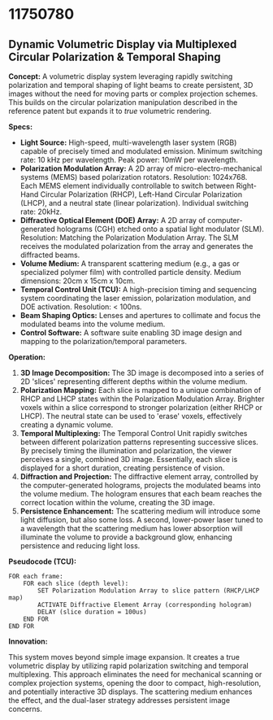 # 11750780

## Dynamic Volumetric Display via Multiplexed Circular Polarization & Temporal Shaping

**Concept:** A volumetric display system leveraging rapidly switching polarization and temporal shaping of light beams to create persistent, 3D images without the need for moving parts or complex projection schemes.  This builds on the circular polarization manipulation described in the reference patent but expands it to *true* volumetric rendering.

**Specs:**

*   **Light Source:** High-speed, multi-wavelength laser system (RGB) capable of precisely timed and modulated emission.  Minimum switching rate: 10 kHz per wavelength.  Peak power: 10mW per wavelength.
*   **Polarization Modulation Array:**  A 2D array of micro-electro-mechanical systems (MEMS) based polarization rotators. Resolution: 1024x768.  Each MEMS element individually controllable to switch between Right-Hand Circular Polarization (RHCP), Left-Hand Circular Polarization (LHCP), and a neutral state (linear polarization).  Individual switching rate: 20kHz.
*   **Diffractive Optical Element (DOE) Array:**  A 2D array of computer-generated holograms (CGH) etched onto a spatial light modulator (SLM). Resolution: Matching the Polarization Modulation Array. The SLM receives the modulated polarization from the array and generates the diffracted beams.
*   **Volume Medium:**  A transparent scattering medium (e.g., a gas or specialized polymer film) with controlled particle density. Medium dimensions: 20cm x 15cm x 10cm.
*   **Temporal Control Unit (TCU):** A high-precision timing and sequencing system coordinating the laser emission, polarization modulation, and DOE activation.  Resolution: < 100ns.
*   **Beam Shaping Optics:**  Lenses and apertures to collimate and focus the modulated beams into the volume medium.
*   **Control Software:**  A software suite enabling 3D image design and mapping to the polarization/temporal parameters.



**Operation:**

1.  **3D Image Decomposition:** The 3D image is decomposed into a series of 2D 'slices' representing different depths within the volume medium.
2.  **Polarization Mapping:** Each slice is mapped to a unique combination of RHCP and LHCP states within the Polarization Modulation Array.  Brighter voxels within a slice correspond to stronger polarization (either RHCP or LHCP).  The neutral state can be used to 'erase' voxels, effectively creating a dynamic volume.
3.  **Temporal Multiplexing:**  The Temporal Control Unit rapidly switches between different polarization patterns representing successive slices. By precisely timing the illumination and polarization, the viewer perceives a single, combined 3D image. Essentially, each slice is displayed for a short duration, creating persistence of vision.
4.  **Diffraction and Projection:** The diffractive element array, controlled by the computer-generated holograms, projects the modulated beams into the volume medium. The hologram ensures that each beam reaches the correct location within the volume, creating the 3D image.
5. **Persistence Enhancement:** The scattering medium will introduce some light diffusion, but also some loss. A second, lower-power laser tuned to a wavelength that the scattering medium has lower absorption will illuminate the volume to provide a background glow, enhancing persistence and reducing light loss.




**Pseudocode (TCU):**

```
FOR each frame:
    FOR each slice (depth level):
        SET Polarization Modulation Array to slice pattern (RHCP/LHCP map)
        ACTIVATE Diffractive Element Array (corresponding hologram)
        DELAY (slice duration = 100us)
    END FOR
END FOR
```

**Innovation:** 

This system moves beyond simple image expansion. It creates a true volumetric display by utilizing rapid polarization switching and temporal multiplexing. This approach eliminates the need for mechanical scanning or complex projection systems, opening the door to compact, high-resolution, and potentially interactive 3D displays. The scattering medium enhances the effect, and the dual-laser strategy addresses persistent image concerns.